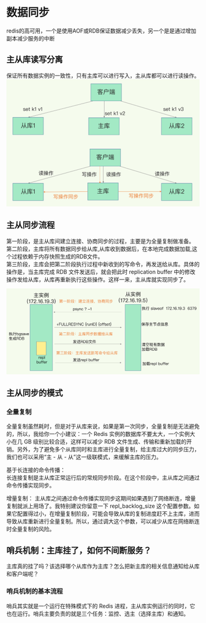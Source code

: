 # 数据同步

redis的高可用，一个是使用AOF或RDB保证数据减少丢失，另一个是是通过增加副本减少服务的中断

## 主从库读写分离

保证所有数据实例的一致性，只有主库可以进行写入，主从库都可以进行读操作。
![image](./master_slave_read_write.jpg)

## 主从同步流程

第一阶段，是主从库间建立连接、协商同步的过程，主要是为全量复制做准备。  
第二阶段，主库将所有数据同步给从库,从库收到数据后，在本地完成数据加载,这个过程依赖于内存快照生成的RDB文件。  
第三阶段，主库会把第二阶段执行过程中新收到的写命令，再发送给从库。具体的操作是，当主库完成 RDB 文件发送后，就会把此时 replication buffer 中的修改操作发给从库，从库再重新执行这些操作。这样一来，主从库就实现同步了。

![image](./master-slave.jpg)

## 主从同步的模式

### 全量复制  

全量复制虽然耗时，但是对于从库来说，如果是第一次同步，全量复制是无法避免的，所以，我给你一个小建议：一个 Redis 实例的数据库不要太大，一个实例大小在几 GB 级别比较合适，这样可以减少 RDB 文件生成、传输和重新加载的开销。另外，为了避免多个从库同时和主库进行全量复制，给主库过大的同步压力，我们也可以采用“主 - 从 - 从”这一级联模式，来缓解主库的压力。

基于长连接的命令传播：  
长连接复制是主从库正常运行后的常规同步阶段。在这个阶段中，主从库之间通过命令传播实现同步。

增量复制：
主从库之间通过命令传播实现同步这期间如果遇到了网络断连，增量复制就派上用场了。我特别建议你留意一下 repl_backlog_size 这个配置参数。如果它配置得过小，在增量复制阶段，可能会导致从库的复制进度赶不上主库，进而导致从库重新进行全量复制。所以，通过调大这个参数，可以减少从库在网络断连时全量复制的风险。

## 哨兵机制：主库挂了，如何不间断服务？

主库真的挂了吗？该选择哪个从库作为主库？怎么把新主库的相关信息通知给从库和客户端呢？

### 哨兵机制的基本流程

哨兵其实就是一个运行在特殊模式下的 Redis 进程，主从库实例运行的同时，它也在运行。哨兵主要负责的就是三个任务：监控、选主（选择主库）和通知。
